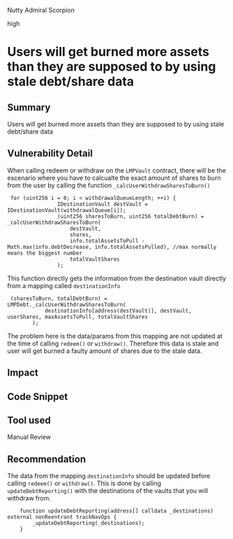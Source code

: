 Nutty Admiral Scorpion

high

# Users will get burned more assets than they are supposed to by using stale debt/share data
## Summary
Users will get burned more assets than they are supposed to  by using stale debt/share data

## Vulnerability Detail
When calling redeem or withdraw on the `LMPVault` contract, there will be the escenario where you have to calcualte the exact amount of shares to burn from the user by calling the function `_calcUserWithdrawSharesToBurn()`

```solidity
 for (uint256 i = 0; i < withdrawalQueueLength; ++i) {
                IDestinationVault destVault = IDestinationVault(withdrawalQueue[i]);
                (uint256 sharesToBurn, uint256 totalDebtBurn) = _calcUserWithdrawSharesToBurn(
                    destVault,
                    shares,
                    info.totalAssetsToPull - Math.max(info.debtDecrease, info.totalAssetsPulled), //max normally means the biggest number
                    totalVaultShares
                );
```

This function directly gets the information from the destination vault directly from a mapping called `destinationInfo`

```solidity
 (sharesToBurn, totalDebtBurn) = LMPDebt._calcUserWithdrawSharesToBurn(
            destinationInfo[address(destVault)], destVault, userShares, maxAssetsToPull, totalVaultShares
        );
```

The problem here is the data/params from this mapping are not updated at the time of calling `redeem()` or `withdraw()`. Therefore this data is stale and user will get burned a faulty amount of shares due to the stale data.

## Impact

## Code Snippet

## Tool used

Manual Review

## Recommendation
The data from the mapping `destinationInfo` should be updated before calling `redeem()` or `withdraw()`. This is done by calling `updateDebtReporting()` with the destinations of the vaults that you will withdraw from.
```solidity
    function updateDebtReporting(address[] calldata _destinations) external nonReentrant trackNavOps {
        _updateDebtReporting(_destinations);  
    }
```

